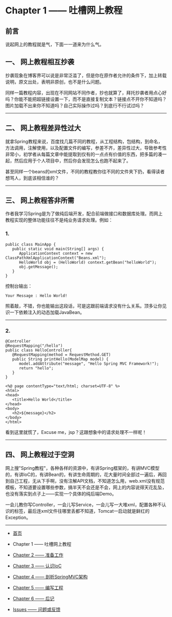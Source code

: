 # Chapter 1 —— 吐槽网上教程

## 前言

说起网上的教程就是气，下面一一道来为什么气。

## 一、 网上教程相互抄袭

抄袭现象在博客界可以说是非常泛滥了，但是你在原作者允许的条件下，加上转载说明，原文出处，表明非原创，也不是什么问题。

同样一篇教程内容，出现在不同网站不同作者，抄也就算了，拜托抄袭者用点心好吗？你能不能把超链接设置一下，而不是直接复制文本？链接点不开你不知道吗？图片加载不出来你不知道吗？自己实际操作过吗？到底行不行试过吗？

---
## 二、 网上教程差异性过大

就拿Spring教程来说，百度找几篇不同的教程，从工程结构，包结构，到命名，方法调用，注解使用，以及配置文件的编写，参差不齐，差异性过大，导致参考性非常小，初学者从每篇文章中能提取到仅有的一点点有价值的东西，把多篇的凑一起，然后应用于个人项目中，然后你会发现怎么也跑不起来了。

甚至同样一个beans的xml文件，不同的教程教你往不同的文件夹下扔，看得读者想骂人，到底该相信谁的？

---
## 三、 网上教程答非所需

作者我学习Spring是为了做纯后端开发，配合前端做接口和数据库处理。而网上教程实现的整体功能往往不是纯业务请求处理。例如：

### 1.
```
public class MainApp {
   public static void main(String[] args) {
      ApplicationContext context = new ClassPathXmlApplicationContext("Beans.xml");
      HelloWorld obj = (HelloWorld) context.getBean("helloWorld");
      obj.getMessage();
   }
}
```

控制台输出：
```
Your Message : Hello World!
```

照着敲，不错，你也能输出这段话，可是这跟前端请求没有什么关系。顶多让你见识一下依赖注入的动态加载JavaBean。

---
### 2.
```
@Controller
@RequestMapping("/hello")
public class HelloController{
   @RequestMapping(method = RequestMethod.GET)
   public String printHello(ModelMap model) {
      model.addAttribute("message", "Hello Spring MVC Framework!");
      return "hello";
   }
}
```

```
<%@ page contentType="text/html; charset=UTF-8" %>
<html>
<head>
   <title>Hello World</title>
</head>
<body>
   <h2>${message}</h2>
</body>
</html>
```

看到这里就慌了，Excuse me，jsp？这跟想象中的请求处理不一样呢！

---
## 四、 网上教程过于空洞

网上搜"Spring教程"，各种各样的资源中，有讲Spring框架的，有讲MVC模型的，有讲IoC的，有讲Bean的，有讲生命周期的，花大量时间全部过一遍后，再回到自己工程，无从下手啊，没有注解API文档，不知道怎么用，web.xml没有规范模板，不知道要设置哪些参数，搞半天不会还是不会，网上的内容说得天花乱坠，也没有落实到点子上——实现一个具体的纯后端Demo。

一会儿教你写Controller，一会儿写Service，一会儿写一大堆xml，配置各种不认识的标签，最后连xml文件往哪里丢都不知道，Tomcat一启动就是鲜红的Exception。

---

- [首页](README.md)

- Chapter 1 —— 吐槽网上教程

- [Chapter 2 —— 准备工作](Chapter2.md)

- [Chapter 3 —— 认识IoC](Chapter3.md)

- [Chapter 4 —— 剖析SpringMVC架构](Chapter4.md)

- [Chapter 5 —— 编写工程](Chapter5.md)

- [Chapter 6 —— 后记](Chapter6.md)

- [Issues —— 问题或反馈](https://github.com/frogfans/SpringWebServer-Teaching/issues)
